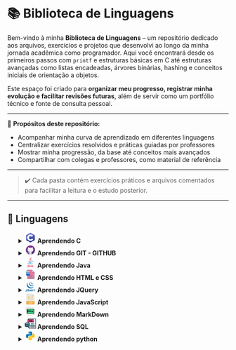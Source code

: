 # 📚 Biblioteca de Linguagens

Bem-vindo à minha **Biblioteca de Linguagens** – um repositório dedicado aos arquivos, exercícios e projetos que desenvolvi ao longo da minha jornada acadêmica como programador. Aqui você encontrará desde os primeiros passos com `printf` e estruturas básicas em C até estruturas avançadas como listas encadeadas, árvores binárias, hashing e conceitos iniciais de orientação a objetos.

Este espaço foi criado para **organizar meu progresso, registrar minha evolução e facilitar revisões futuras**, além de servir como um portfólio técnico e fonte de consulta pessoal.

---

📌 **Propósitos deste repositório:**
- Acompanhar minha curva de aprendizado em diferentes linguagens
- Centralizar exercícios resolvidos e práticas guiadas por professores
- Mostrar minha progressão, da base até conceitos mais avançados
- Compartilhar com colegas e professores, como material de referência

---

> ✔️ Cada pasta contém exercícios práticos e arquivos comentados para facilitar a leitura e o estudo posterior.

---

## 💾 Linguagens

<details style="margin-left:5%">
	<summary>
		<b> 
			<img src="Assets/img/c.png" width="25px"/>
			Aprendendo C
		</b>
	</summary>
	<a href="AprendendoLinguagens/C/Estrutura_basica/main.c" style="margin-left:5%">Exercícios básicos</a>	
	<br>
	<a href="AprendendoLinguagens/C/Estrutura_de_selecao/main.c" style="margin-left:5%">Estrutura de selecao</a>
	<br>
	<a href="AprendendoLinguagens/C/Estrutura de repeticao/main.c" style="margin-left:5%">Estrutura de Repeticao</a>
	<br>
	<a href="AprendendoLinguagens/C/Matrizes_E_Vetores/main.c" style="margin-left:5%">Matrizes e Vetores</a>
	<br>
	<a href="AprendendoLinguagens/C/Modularizacao/main.c" style="margin-left:5%">Modularização</a>
	<br>
	<a href="AprendendoLinguagens/C/Ponteiros/main.c" style="margin-left:5%">Ponteiros</a>
	<br>
	<a href="AprendendoLinguagens/C/Alocacao_dinamica_de_memoria/alocacao_em_vetor_dinamico.c" style="margin-left:5%">Alocação Dinâmica de Memória</a>
	<br>
	<a href="AprendendoLinguagens/C/Lista_encadeada/main.c" style="margin-left:5%">Lista Encadeada</a>
	<br>
	<a href="AprendendoLinguagens/C/Lista_encadeada_dupla/main.c" style="margin-left:5%">Lista Encadeada Dupla</a>
	<br>
	<a href="AprendendoLinguagens/C/Lisca_encadeada_FIFO/main.c" style="margin-left:5%">Lista Encadeada FIFO</a>
	<br>
	<a href="AprendendoLinguagens/C/Lista_encadeada_LIFO/main.c" style="margin-left:5%">Lista Encadeada LIFO</a>
	<br>
	<a href="AprendendoLinguagens/C/Busca_linear/main.c" style="margin-left:5%">Busca Linear</a>
	<br>
	<a href="AprendendoLinguagens/C/Busca_binaria/Busca_Binaria.c" style="margin-left:5%">Busca Binaria</a>
	<br>
	<a href="AprendendoLinguagens/C/Quick Sort" style="margin-left:5%">Quick Sort</a>
	<br>
	<a href="AprendendoLinguagens/C/Arvore_Busca_Binaria/main.c" style="margin-left:5%">Arvore Busca Binaria</a>
	<br>
	<a href="AprendendoLinguagens/C/Arvore_Busca_Balanceada/main.c" style="margin-left:5%">Arvore Busca Balanceada</a>
	<br>
	<a href="AprendendoLinguagens/C/Hashing/hash_varios_dados.c" style="margin-left:5%">Hashing</a>
	<br>
	<a href="AprendendoLinguagens/C/Orientacao_A_Objetos/main.c" style="margin-left:5%">Orientacao A Objetos</a>
	<br>
</details>

<details style="margin-left:5%">
	<summary>
		<b> 
			<img src="Assets/img/github.png" width="25px"/>
			Aprendendo GIT - GITHUB
		</b>
	</summary>
	<a href="AprendendoLinguagens/GIT-GITHUB/Comandos_Git.mkd" style="margin-left:5%">Comandos</a>
	<br>
</details>

<details style="margin-left:5%">
	<summary>
		<b> 
			<img src="Assets/img/java.png" width="25px"/>
			Aprendendo Java
		</b>
	</summary>
	<a href="AprendendoLinguagens/Java/Vetores/Vetores.java" style="margin-left:5%">Vetores</a>
	<br>
	<a href="AprendendoLinguagens/Java/Listas/listas.java" style="margin-left:5%">Listas</a>
	<br>
	<a href="AprendendoLinguagens/Java/Registros/registros.java" style="margin-left:5%">Registros</a>
	<br>
	<a href="AprendendoLinguagens/Java/Objetos/Tempo.java" style="margin-left:5%">Orientação a objetos</a>
	<br>
	<a href="AprendendoLinguagens/Java/Heranca/Principal.java" style="margin-left:5%">Heranças</a>
	<br>
	<a href="AprendendoLinguagens/Java/HashMap/hashMap.java" style="margin-left:5%">HashMap</a>
	<br>
	<a href="AprendendoLinguagens/Java/Associacao_classes/Contato.java" style="margin-left:5%">Associação entre classes</a>
	<br>
	<a href="AprendendoLinguagens/Java/Classe_abstrata_polimorfismo/Funcionario.java" style="margin-left:5%">Polimorfismo e abstração</a>
	<br>
	<a href="AprendendoLinguagens/Java/Conexao_BD/App.java" style="margin-left:5%">Java com Banco de Dados</a>
	<br>
	<a href="AprendendoLinguagens/Java/Interface_grafica_JSwing/main/Principal.java" style="margin-left:5%">Interfaces gráficas</a>
	<br>
</details>

<details style="margin-left:5%">
	<summary>
		<b> 
			<img src="Assets/img/htmlcss.png" width="25px"/>
			Aprendendo HTML e CSS
		</b>
	</summary>
	<a href="AprendendoLinguagens/Html-Css/Botoes_animado" style="margin-left:5%">Botoes animado</a>
	<br>
	<a href="AprendendoLinguagens/Html-Css/Carousel" style="margin-left:5%">Carrossel de imagens</a>
	<br>
	<a href="AprendendoLinguagens/Html-Css/Carregamento_neon" style="margin-left:5%">Carregamento neon</a>
	<br>
	<a href="https://guilhermeamarilho.github.io/Arquivos/AprendendoLinguagens/Html-Css/Carrossel_Imagens" style="margin-left:5%">Carrossel de imagens automático</a>
	<br>
	<a href="https://guilhermeamarilho.github.io/Arquivos/AprendendoLinguagens/Html-Css/Cartao_flutuante/" style="margin-left:5%">Cartão flutuante</a>
	<br>
	<a href="https://guilhermeamarilho.github.io/Arquivos/AprendendoLinguagens/Html-Css/Home_netflix" style="margin-left:5%">Home Netflix</a>
	<br>
	<a href="https://guilhermeamarilho.github.io/Arquivos/AprendendoLinguagens/Html-Css/guilhermeamarilho.github.io" style="margin-left:5%">Primeiro portifólio</a>
	<br>
	<a href="https://guilhermeamarilho.github.io/Arquivos/AprendendoLinguagens/Html-Css/Navbar_dropOptions" style="margin-left:5%">Navbar com drop</a>
	<br>
	<a href="https://guilhermeamarilho.github.io/Arquivos/AprendendoLinguagens/Html-Css/Projeto_responsivo_cinema" style="margin-left:5%">Projeto responsivo cinema</a>
	<br>
	<a href="https://guilhermeamarilho.github.io/Arquivos/AprendendoLinguagens/Html-Css/Seletor_de_cores" style="margin-left:5%">Seletor de cores</a>
	<br>
	<a href="https://guilhermeamarilho.github.io/Arquivos/AprendendoLinguagens/Html-Css/Social_icon_glass" style="margin-left:5%">Cartão social vitrificado</a>
	<br>
	<a href="https://guilhermeamarilho.github.io/Arquivos/AprendendoLinguagens/Html-Css/Texto_3d" style="margin-left:5%">Texto 3d</a>
	<br>
</details>

<details style="margin-left:5%">
	<summary>
		<b> 
			<img src="Assets/img/jquery.png" width="25px"/>
			Aprendendo JQuery
		</b>
	</summary>
	<a href="AprendendoLinguagens/Jquery/Get_Starter/Funcao_base.js" style="margin-left:5%">Introdução</a>
	<br>
	<a href="AprendendoLinguagens/Jquery/Imprimindo_mensagem/jquery/impressao.js" style="margin-left:5%">Imprimindo mensagem</a>
	<br>
	<a href="AprendendoLinguagens/Jquery/Animando_div/index.html" style="margin-left:5%">Animações básicas</a>
	<br>
	<a href="AprendendoLinguagens/Jquery/Manipulacao_eventos/index.html" style="margin-left:5%">Manipulação de eventos</a>
	<br>
	<a href="AprendendoLinguagens/Jquery/Exemplo_json/Exemplo_dados_artistas.js" style="margin-left:5%">Exemplos de JSON</a>
	<br>
	<a href="AprendendoLinguagens/Jquery/Carregando_JSon/index.html" style="margin-left:5%">Carregar JSON com JQuery</a>
	<br>
</details>

<details style="margin-left:5%">
	<summary>
		<b> 
			<img src="Assets/img/javascript.png" width="25px"/>
			Aprendendo JavaScript
		</b>
	</summary>
	<a href="AprendendoLinguagens/Js/Strings/contagem%20de%20letra.html" style="margin-left:5%">Strings</a>
	<br>
	<a href="AprendendoLinguagens/Js/Numeros_complexos/NumerosComplexos.js" style="margin-left:5%">Numeros complexos</a>
	<br>
	<a href="AprendendoLinguagens/Js/Exercicios_JS" style="margin-left:5%">Lista de xercicios</a>
	<br>
	<a href="AprendendoLinguagens/Js/Registros" style="margin-left:5%">Registros</a>
	<br>
	<a href="AprendendoLinguagens/Js/Objetos" style="margin-left:5%">Orientação de objetos</a>
	<br>
	<a href="AprendendoLinguagens/Js/Eventos_basico/index.html" style="margin-left:5%">Eventos básico</a>
	<br>
	<a href="AprendendoLinguagens/Js/Eventos_cinema/trabalhodocinema.html" style="margin-left:5%">Eventos cinema</a>
	<br>
	<a href="AprendendoLinguagens/Js/GoogleMaps/mapa.html" style="margin-left:5%">API Google Maps</a>
	<br>
	<a href="AprendendoLinguagens/Js/Projeto_Letroca/trabalho%20letroca.html" style="margin-left:5%">Projeto letroca</a>
	<br>
	<a href="AprendendoLinguagens/Js/Uno/uno%20modo%202.html" style="margin-left:5%">Projeto final - Uno</a>
	<br>
</details>

<details style="margin-left:5%">
	<summary>
		<b> 
			<img src="Assets/img/markdown.png" width="25px"/>
			Aprendendo MarkDown
		</b>
	</summary>
	<a href="AprendendoLinguagens/Markdown/Comandos_MarkDown.mkd" style="margin-left:5%">Aprendendo MarkDown</a>
</details>

<details style="margin-left:5%">
	<summary>
		<b> 
			<img src="Assets/img/sql.png" width="25px"/>
			Aprendendo SQL
		</b>
	</summary>
	<a href="AprendendoLinguagens/Sql/Aprendendo_consultas/lista05.sql" style="margin-left:5%">Aprendendo Consultas</a>
	<br>
	<a href="AprendendoLinguagens/Sql/Tabela_amigos/Tabela-amigos.sql" style="margin-left:5%">Tabela amigos</a>
	<br>
	<a href="AprendendoLinguagens/Sql/Tabela_empresa/Tabela-empresa.sql" style="margin-left:5%">Tabela empresa</a>
	<br>
	<a href="AprendendoLinguagens/Sql/Tabela_escola/SQL-Escola.sql" style="margin-left:5%">Tabela escola</a>
	<br>
	<a href="AprendendoLinguagens/Sql/Tabela_EuCosinheiro/SQL-eucozinho.sql" style="margin-left:5%">Tabela EuCosinheiro</a>
	<br>
	<a href="AprendendoLinguagens/Sql/Tabela_EverNote/Tabela-evernote.sql" style="margin-left:5%">Tabela EverNote</a>
	<br>
	<a href="AprendendoLinguagens/Sql/Tabela_loja/base.sql" style="margin-left:5%">Tabela loja</a>
	<br>
	<a href="AprendendoLinguagens/Sql/Tabela_produto/tabela-produto.sql" style="margin-left:5%">Tabela produto</a>
	<br>
	<a href="AprendendoLinguagens/Sql/Tabela_uber/Tabela-uber.sql" style="margin-left:5%">Tabela uber</a>
	<br>
</details>

<details style="margin-left:5%">
	<summary>
		<b> 
			<img src="Assets/img/python.png" width="25px"/>
			Aprendendo python
		</b>
	</summary>
	<a href="AprendendoLinguagens/Python/Comandos_Basicos/main.py" style="margin-left:5%">Comandos básicos</a>
	<br>
	<a href="AprendendoLinguagens/Python/Entrada_E_Saida/main.py" style="margin-left:5%">Entradas e saidas</a>
	<br>
	<a href="AprendendoLinguagens/Python/Estrutura_Condicional/main.py" style="margin-left:5%">Estrutura condicional</a>
	<br>
	<a href="AprendendoLinguagens/Python/Extrutura_De_Repeticao/main.py" style="margin-left:5%">Extrutura de repeticao</a>
	<br>
	<a href="AprendendoLinguagens/Python/Strings/main.py" style="margin-left:5%">Strings</a>
	<br>
	<a href="AprendendoLinguagens/Python/Sequencias/main.py" style="margin-left:5%">Sequências</a>
	<br>
	<a href="AprendendoLinguagens/Python/Listas/main.py" style="margin-left:5%">Listas</a>
	<br>
	<a href="AprendendoLinguagens/Python/Procedimentos/main.py" style="margin-left:5%">Procedimentos</a>
	<br>
	<a href="AprendendoLinguagens/Python/Funcoes/main.py" style="margin-left:5%">Funções</a>
	<br>
	<a href="AprendendoLinguagens/Python/Matrizes/main.py" style="margin-left:5%">Matrizes</a>
	<br>
	<a href="AprendendoLinguagens/Python/Arquivos/main.py" style="margin-left:5%">Arquivos</a>
	<br>
	<a href="AprendendoLinguagens/Python/Orientacao_A_Objetos/main.py" style="margin-left:5%">Orientação a objetos</a>
	<br>
	<a href="AprendendoLinguagens/Python/Arquivos_Com_POO/main.py" style="margin-left:5%">Arquivos com POO</a>
	<br>
	<a href="AprendendoLinguagens/Python/Bibliotecas/main.py" style="margin-left:5%">Pyxel</a>
	<br>
	<a href="AprendendoLinguagens/Python/DB_PostgreSQL/main.py" style="margin-left:5%">Banco de dados PostgreSQL</a>
	<br>
	<a href="AprendendoLinguagens/Python/Bibliotecas" style="margin-left:5%">Bibliotecas para python</a>
	<br>
</details>
